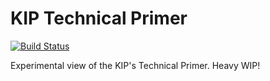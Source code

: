 # KIP Technical Primer
[![Build Status](https://travis-ci.org/KIPFoundation/techprimer.svg?branch=master)](https://travis-ci.org/KIPFoundation/techprimer)

Experimental view of the KIP's Technical Primer.
Heavy WIP!
